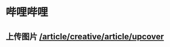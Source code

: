 # 哔哩哔哩

## 上传图片 [/article/creative/article/upcover](https://api.bilibili.com/x/article/creative/article/upcover)
